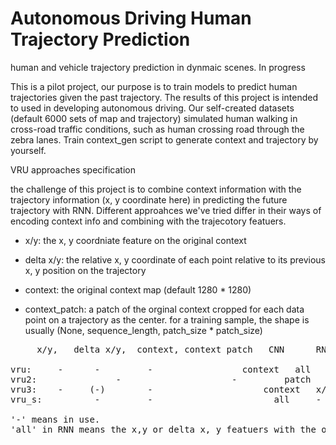 # Autonomous Driving Human Trajectory Prediction
human and vehicle trajectory prediction in dynmaic scenes. In progress

This is a pilot project, our purpose is to train models to predict human trajectories given the past trajectory. The results of this project is intended to used in developing autonomous driving. Our self-created datasets (default 6000 sets of map and trajectory) simulated human walking in cross-road traffic conditions, such as human crossing road through the zebra lanes. Train context_gen script to generate context and trajectory by yourself.  


VRU approaches specification

the challenge of this project is to combine context information with the trajectory information (x, y coordinate here) in predicting the future trajectory with RNN. Different approahces we've tried differ in their ways of encoding context info and combining with the trajecotory featuers. 


* x/y: the x, y coordniate feature on the original context

* delta x/y: the relative x, y coordinate of each point relative to its previous x, y position on the trajectory

* context: the original context map (default 1280 * 1280)

* context_patch: a patch of the orginal context cropped for each data point on a trajectory as the center. for a training sample, the shape is usually (None, sequence_length, patch_size * patch_size)


<pre>
	 x/y,   delta x/y,  context, context patch   CNN      RNN   fc

vru:	 -	    - 	      -		            context   all     -
vru2:               -                     -         patch     all     -
vru3:  	 -	   (-)	      -                     context   x/y (or x/y + delta x/y)    -
vru_s:   	    -	      -			              all     -

'-' means in use.
'all' in RNN means the x,y or delta x, y featuers with the output vector of CNN  if appicable.
</pre>
